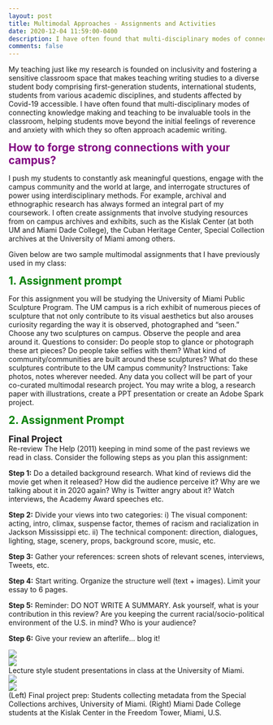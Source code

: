 ```yaml
---
layout: post
title: Multimodal Approaches - Assignments and Activities
date: 2020-12-04 11:59:00-0400
description: I have often found that multi-disciplinary modes of connecting knowledge making and teaching to be invaluable tools in the classroom, helping students move beyond the initial feelings of reverence and anxiety with which they so often approach academic writing.
comments: false
---
```


My teaching just like my research is founded on inclusivity and fostering a sensitive classroom space that makes teaching writing studies to a diverse student body comprising first-generation students, international students, students from various academic disciplines, and students affected by Covid-19 accessible. I have often found that multi-disciplinary modes of connecting knowledge making and teaching to be invaluable tools in the classroom, helping students move beyond the initial feelings of reverence and anxiety with which they so often approach academic writing.

<span style="color:purple; font-size:1.5em">**How to forge strong connections with your campus?**</span>

I push my students to constantly ask meaningful questions, engage with the campus community and the world at large, and interrogate structures of power using interdisciplinary methods. For example, archival and ethnographic research has always formed an integral part of my coursework. I often create assignments that involve studying resources from on campus archives and exhibits, such as the Kislak Center (at both UM and Miami Dade College), the Cuban Heritage Center, Special Collection archives at the University of Miami among others. 

Given below are two sample multimodal assignments that I have previously used in my class: 

<span style="color:green; font-size:1.5em">**1. Assignment prompt**</span>

For this assignment you will be studying the University of Miami Public Sculpture Program.
The UM campus is a rich exhibit of numerous pieces of sculpture that not only contribute to its visual aesthetics but also arouses curiosity regarding the way it is observed, photographed and “seen.” Choose any two sculptures on campus. Observe the people and area around it. 
Questions to consider: Do people stop to glance or photograph these art pieces? Do people take selfies with them? What kind of community/communities are built around these sculptures? What do these sculptures contribute to the UM campus community? 
Instructions: Take photos, notes wherever needed. Any data you collect will be part of your co-curated multimodal research project. You may write a blog, a research paper with illustrations, create a PPT presentation or create an Adobe Spark project. 

<span style="color:green; font-size:1.5em">**2. Assignment Prompt**</span>

<span style="font-size:1.25em">**Final Project**</span><br />
Re-review The Help (2011) keeping in mind some of the past reviews we read in class. Consider the following steps as you plan this assignment:

**Step 1:** Do a detailed background research. What kind of reviews did the movie get when it released? How did the audience perceive it? Why are we talking about it in 2020 again? Why is Twitter angry about it? Watch interviews, the Academy Award speeches etc.

**Step 2:** Divide your views into two categories: 
i)	The visual component: acting, intro, climax, suspense factor, themes of racism and racialization in Jackson Mississippi etc.
ii)	The technical component: direction, dialogues, lighting, stage, scenery, props, background score, music, etc. 

**Step 3:** Gather your references: screen shots of relevant scenes, interviews, Tweets, etc. 

**Step 4:** Start writing. Organize the structure well (text + images). Limit your essay to 6 pages.

**Step 5:** Reminder: DO NOT WRITE A SUMMARY. Ask yourself, what is your contribution in this review? Are you keeping the current racial/socio-political environment of the U.S. in mind? Who is your audience? 

**Step 6:** Give your review an afterlife... blog it!

<div class="row mt-3">
    <div class="col-sm mt-3 mt-md-0">
        <img class="img-fluid rounded z-depth-1" src="{{ site.baseurl }}/assets/img/blogImgs/multimodalTeaching/classroom1.jpg">
    </div>
    <div class="col-sm mt-3 mt-md-0">
        <img class="img-fluid rounded z-depth-1" src="{{ site.baseurl }}/assets/img/blogImgs/multimodalTeaching/classroom2.jpg">
    </div>
</div>
<div class="caption">
    Lecture style student presentations in class at the University of Miami.
</div>

<div class="row mt-3">
    <div class="col-sm mt-3 mt-md-0">
        <img class="img-fluid rounded z-depth-1" src="{{ site.baseurl }}/assets/img/blogImgs/multimodalTeaching/classroom3.jpg">
    </div>
    <div class="col-sm mt-3 mt-md-0">
        <img class="img-fluid rounded z-depth-1" src="{{ site.baseurl }}/assets/img/blogImgs/multimodalTeaching/classroom4.jpg">
    </div>
</div>
<div class="caption">
    (Left) Final project prep: Students collecting metadata from the Special Collections archives, University of Miami. (Right) Miami Dade College students at the Kislak Center in the Freedom Tower, Miami, U.S. 
</div>
